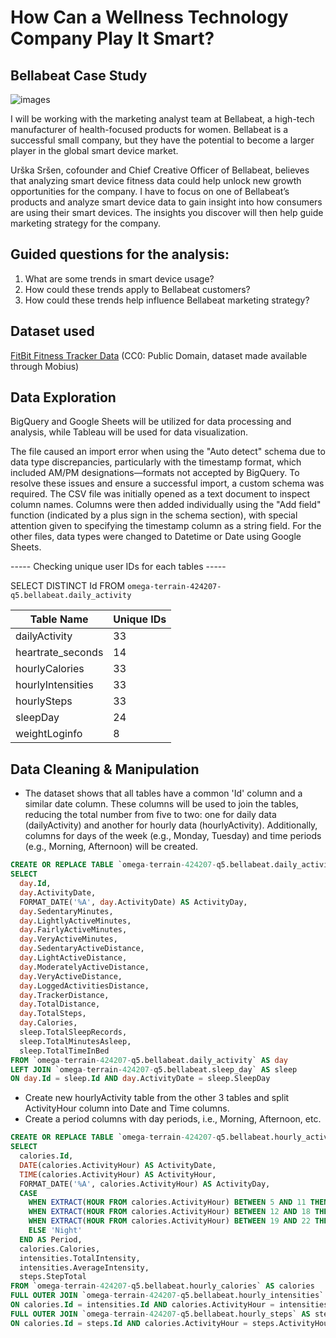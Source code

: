 # How Can a Wellness Technology Company Play It Smart?
## Bellabeat Case Study
![images](https://github.com/user-attachments/assets/253b249a-e864-40a0-b6d9-56f8ddb5972f)

I will be working with the marketing analyst team at Bellabeat, a high-tech manufacturer of health-focused
products for women. Bellabeat is a successful small company, but they have the potential to become a larger player in the
global smart device market. 

Urška Sršen, cofounder and Chief Creative Officer of Bellabeat, believes that analyzing smart
device fitness data could help unlock new growth opportunities for the company. I have to focus on one of
Bellabeat’s products and analyze smart device data to gain insight into how consumers are using their smart devices. The
insights you discover will then help guide marketing strategy for the company. 

## Guided questions for the analysis: 
1. What are some trends in smart device usage?
2. How could these trends apply to Bellabeat customers?
3. How could these trends help influence Bellabeat marketing strategy?

## Dataset used
[FitBit Fitness Tracker Data](https://www.kaggle.com/datasets/arashnic/fitbit) (CC0: Public Domain, dataset made available through Mobius)

## Data Exploration
BigQuery and Google Sheets will be utilized for data processing and analysis, while Tableau will be used for data visualization.

The file caused an import error when using the "Auto detect" schema due to data type discrepancies, particularly with the timestamp format, which included AM/PM designations—formats not accepted by BigQuery. To resolve these issues and ensure a successful import, a custom schema was required. The CSV file was initially opened as a text document to inspect column names. Columns were then added individually using the "Add field" function (indicated by a plus sign in the schema section), with special attention given to specifying the timestamp column as a string field. For the other files, data types were changed to Datetime or Date using Google Sheets.

----- Checking unique user IDs for each tables -----

SELECT
 DISTINCT Id
FROM `omega-terrain-424207-q5.bellabeat.daily_activity`

| Table Name | Unique IDs | 
| ------- | ----------- |
| dailyActivity | 33 |
| heartrate_seconds | 14 |
| hourlyCalories | 33
| hourlyIntensities | 33 |
| hourlySteps | 33 |
| sleepDay | 24 |
| weightLoginfo | 8 |

## Data Cleaning & Manipulation

- The dataset shows that all tables have a common 'Id' column and a similar date column. These columns will be used to join the tables, reducing the total number from five to two: one for daily data (dailyActivity) and another for hourly data (hourlyActivity). Additionally, columns for days of the week (e.g., Monday, Tuesday) and time periods (e.g., Morning, Afternoon) will be created.


````sql
CREATE OR REPLACE TABLE `omega-terrain-424207-q5.bellabeat.daily_activity` AS 
SELECT 
  day.Id,
  day.ActivityDate,
  FORMAT_DATE('%A', day.ActivityDate) AS ActivityDay,
  day.SedentaryMinutes,
  day.LightlyActiveMinutes,
  day.FairlyActiveMinutes,
  day.VeryActiveMinutes,
  day.SedentaryActiveDistance,
  day.LightActiveDistance,
  day.ModeratelyActiveDistance,
  day.VeryActiveDistance,
  day.LoggedActivitiesDistance,
  day.TrackerDistance,
  day.TotalDistance,
  day.TotalSteps,
  day.Calories,
  sleep.TotalSleepRecords,
  sleep.TotalMinutesAsleep,
  sleep.TotalTimeInBed
FROM `omega-terrain-424207-q5.bellabeat.daily_activity` AS day
LEFT JOIN `omega-terrain-424207-q5.bellabeat.sleep_day` AS sleep
ON day.Id = sleep.Id AND day.ActivityDate = sleep.SleepDay
````

- Create new hourlyActivity table from the other 3 tables and split ActivityHour column into Date and Time columns.
- Create a period columns with day periods, i.e., Morning, Afternoon, etc.


````sql
CREATE OR REPLACE TABLE `omega-terrain-424207-q5.bellabeat.hourly_activity` AS
SELECT 
  calories.Id,
  DATE(calories.ActivityHour) AS ActivityDate,
  TIME(calories.ActivityHour) AS ActivityHour,
  FORMAT_DATE('%A', calories.ActivityHour) AS ActivityDay,
  CASE
    WHEN EXTRACT(HOUR FROM calories.ActivityHour) BETWEEN 5 AND 11 THEN 'Morning'
    WHEN EXTRACT(HOUR FROM calories.ActivityHour) BETWEEN 12 AND 18 THEN 'Afternoon'
    WHEN EXTRACT(HOUR FROM calories.ActivityHour) BETWEEN 19 AND 22 THEN 'Evening'
    ELSE 'Night'
  END AS Period,
  calories.Calories,
  intensities.TotalIntensity,
  intensities.AverageIntensity,
  steps.StepTotal
FROM `omega-terrain-424207-q5.bellabeat.hourly_calories` AS calories
FULL OUTER JOIN `omega-terrain-424207-q5.bellabeat.hourly_intensities` AS intensities
ON calories.Id = intensities.Id AND calories.ActivityHour = intensities.ActivityHour
FULL OUTER JOIN `omega-terrain-424207-q5.bellabeat.hourly_steps` AS steps
ON calories.Id = steps.Id AND calories.ActivityHour = steps.ActivityHour
````
